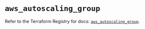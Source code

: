 # `aws_autoscaling_group`

Refer to the Terraform Registry for docs: [`aws_autoscaling_group`](https://registry.terraform.io/providers/hashicorp/aws/5.51.1/docs/resources/autoscaling_group).
